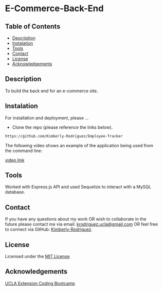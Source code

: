 # E-Commerce-Back-End

## Table of Contents

* [Description](#description)
* [Instalation](#instalation)
* [Tools](#tools)
* [Contact](#contact)
* [License](#license)
* [Acknowledgements](#acknowledgements)

## Description

To build the back end for an e-commerce site. 


## Instalation

For installation and deployment, please ...


* Clone the repo (please reference the links below).
```md 
https://github.com/Kimberly-Rodriguez/Employee-Tracker
```

The following video shows an example of the application being used from the command line:

[video link](https://watch.screencastify.com/v/3nvaGZMmsU24T3TVdhDS)


## Tools

Worked with Express.js API and used Sequelize to interact with a MySQL database.

## Contact

If you have any questions about my work OR wish to collaborate in the future please contact me via email: krodriguez.ucla@gmail.com OR feel free to connect via GitHub: [Kimberly-Rodriguez](https://github.com/Kimberly-Rodriguez).

## License 

Licensed under the [MIT License](LICENSE).

## Acknowledgements
[UCLA Extension Coding Bootcamp](https://bootcamp.uclaextension.edu/coding/)

